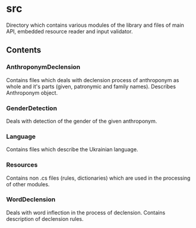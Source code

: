 # src
Directory which contains various modules of the library and files
of main API, embedded resource reader and input validator.

## Contents
### AnthroponymDeclension
Contains files which deals with declension process of anthroponym as whole
and it's parts (given, patronymic and family names). 
Describes Anthroponym object.

### GenderDetection
Deals with detection of the gender of the given anthroponym.

### Language
Contains files which describe the Ukrainian language. 

### Resources
Contains non .cs files (rules, dictionaries) which are used in the processing of
other modules.

### WordDeclension
Deals with word inflection in the process of declension.
Contains description of declension rules.
